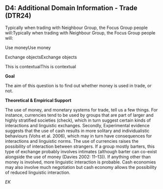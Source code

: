 
## D4: Additional Domain Information - Trade (DTR24)

Typically when trading with Neighbour Group, the Focus Group people will:Typically when trading with Neighbour Group, the Focus Group people will:



Use moneyUse money

Exchange objectsExchange objects

This is contextualThis is contextual



**Goal**

The aim of this question is to find out whether money is used in trade, or not.



**Theoretical & Empirical Support**

The use of money, and monetary systems for trade, tell us a few things. For instance, currencies tend to be used by groups that are part of larger and highly stratified societies (check), which in turn suggest certain kinds of interactions and linguistic exchanges. Secondly, Experimental evidence suggests that the use of cash results in more solitary and individualistic behaviours (Vohs et al. 2006), which may in turn have consequences for interactions and linguistic norms. The use of currencies raises the possibility of interaction between strangers. If a group mostly barters, this type of exchange probably involves intimates (although barter can co-exist alongside the use of money (Davies 2002: 11–13)). If anything other than money is involved, more linguistic interaction is probable. Cash economies may also involve much negotiation but cash economy allows the possibility of reduced linguistic interaction.



*EK*
